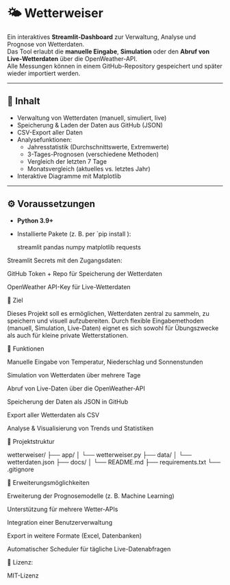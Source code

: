 # 🌤️ Wetterweiser

Ein interaktives **Streamlit-Dashboard** zur Verwaltung, Analyse und Prognose von Wetterdaten.  
Das Tool erlaubt die **manuelle Eingabe**, **Simulation** oder den **Abruf von Live-Wetterdaten** über die OpenWeather-API.  
Alle Messungen können in einem GitHub-Repository gespeichert und später wieder importiert werden.


---

## 📑 Inhalt

- Verwaltung von Wetterdaten (manuell, simuliert, live)  
- Speicherung & Laden der Daten aus GitHub (JSON)  
- CSV-Export aller Daten  
- Analysefunktionen:  
  - Jahresstatistik (Durchschnittswerte, Extremwerte)  
  - 3-Tages-Prognosen (verschiedene Methoden)  
  - Vergleich der letzten 7 Tage  
  - Monatsvergleich (aktuelles vs. letztes Jahr)  
- Interaktive Diagramme mit Matplotlib  


---

## ⚙️ Voraussetzungen

- **Python 3.9+**  
- Installierte Pakete (z. B. per `pip install ):  
  
  streamlit
  pandas
  numpy
  matplotlib
  requests

Streamlit Secrets mit den Zugangsdaten:

GitHub Token + Repo für Speicherung der Wetterdaten

OpenWeather API-Key für Live-Wetterdaten




🎯 Ziel

Dieses Projekt soll es ermöglichen, Wetterdaten zentral zu sammeln, zu speichern und visuell aufzubereiten.
Durch flexible Eingabemethoden (manuell, Simulation, Live-Daten) eignet es sich sowohl für Übungszwecke als auch für kleine private Wetterstationen.




🔧 Funktionen

Manuelle Eingabe von Temperatur, Niederschlag und Sonnenstunden

Simulation von Wetterdaten über mehrere Tage

Abruf von Live-Daten über die OpenWeather-API

Speicherung der Daten als JSON in GitHub

Export aller Wetterdaten als CSV

Analyse & Visualisierung von Trends und Statistiken


📂 Projektstruktur

wetterweiser/
├── app/
│   └── wetterweiser.py
├── data/
│   └── wetterdaten.json
├── docs/
│   └── README.md
├── requirements.txt
└── .gitignore


🔮 Erweiterungsmöglichkeiten

Erweiterung der Prognosemodelle (z. B. Machine Learning)

Unterstützung für mehrere Wetter-APIs

Integration einer Benutzerverwaltung

Export in weitere Formate (Excel, Datenbanken)

Automatischer Scheduler für tägliche Live-Datenabfragen



📜 Lizenz:

MIT-Lizenz